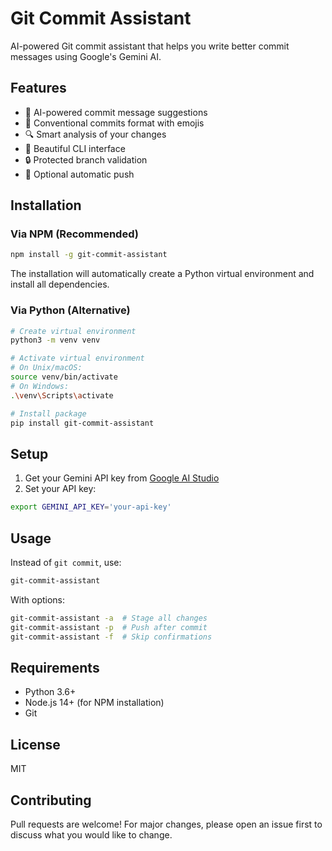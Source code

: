# Git Commit Assistant

AI-powered Git commit assistant that helps you write better commit messages using Google's Gemini AI.

## Features

- 🤖 AI-powered commit message suggestions
- 📝 Conventional commits format with emojis
- 🔍 Smart analysis of your changes
- 🎨 Beautiful CLI interface
- 🔒 Protected branch validation
- 🚀 Optional automatic push

## Installation

### Via NPM (Recommended)
```bash
npm install -g git-commit-assistant
```
The installation will automatically create a Python virtual environment and install all dependencies.

### Via Python (Alternative)
```bash
# Create virtual environment
python3 -m venv venv

# Activate virtual environment
# On Unix/macOS:
source venv/bin/activate
# On Windows:
.\venv\Scripts\activate

# Install package
pip install git-commit-assistant
```

## Setup

1. Get your Gemini API key from [Google AI Studio](https://makersuite.google.com/app/apikey)
2. Set your API key:
```bash
export GEMINI_API_KEY='your-api-key'
```

## Usage

Instead of `git commit`, use:

```bash
git-commit-assistant
```

With options:

```bash
git-commit-assistant -a  # Stage all changes
git-commit-assistant -p  # Push after commit
git-commit-assistant -f  # Skip confirmations
```

## Requirements

- Python 3.6+
- Node.js 14+ (for NPM installation)
- Git

## License

MIT

## Contributing

Pull requests are welcome! For major changes, please open an issue first to discuss what you would like to change.
